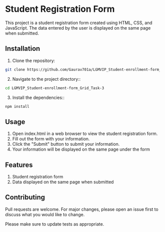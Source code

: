 # Student Registration Form

This project is a student registration form created using HTML, CSS, and JavaScript. The data entered by the user is displayed on the same page when submitted.

## Installation
1) Clone the repository:

```bash
git clone https://github.com/Gaurav701a/LGMVIP_Student-enrollment-form_Grid_Task-3.git
```

2) Navigate to the project directory::

```bash
cd LGMVIP_Student-enrollment-form_Grid_Task-3
```

3) Install the dependencies::

```bash
npm install
```
## Usage
1) Open index.html in a web browser to view the student registration form.
2) Fill out the form with your information.
3) Click the "Submit" button to submit your information.
4) Your information will be displayed on the same page under the form

## Features
1) Student registration form
2) Data displayed on the same page when submitted

## Contributing

Pull requests are welcome. For major changes, please open an issue first
to discuss what you would like to change.

Please make sure to update tests as appropriate.
